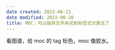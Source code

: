```yaml
---
date created: 2022-06-21
date modified: 2022-08-20
title: MOC：可以抛弃文件夹式和标签式分类法了
---
```


看图谱，给 moc 的 tag 标色，moc 像胶水。
